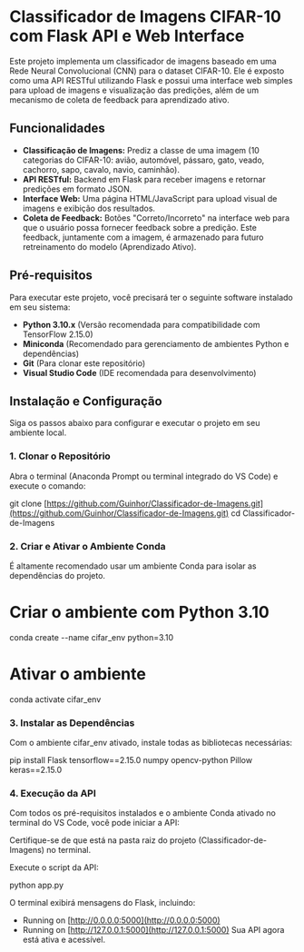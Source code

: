 # Classificador de Imagens CIFAR-10 com Flask API e Web Interface

Este projeto implementa um classificador de imagens baseado em uma Rede Neural Convolucional (CNN) para o dataset CIFAR-10. Ele é exposto como uma API RESTful utilizando Flask e possui uma interface web simples para upload de imagens e visualização das predições, além de um mecanismo de coleta de feedback para aprendizado ativo.

## Funcionalidades

- **Classificação de Imagens:** Prediz a classe de uma imagem (10 categorias do CIFAR-10: avião, automóvel, pássaro, gato, veado, cachorro, sapo, cavalo, navio, caminhão).
- **API RESTful:** Backend em Flask para receber imagens e retornar predições em formato JSON.
- **Interface Web:** Uma página HTML/JavaScript para upload visual de imagens e exibição dos resultados.
- **Coleta de Feedback:** Botões "Correto/Incorreto" na interface web para que o usuário possa fornecer feedback sobre a predição. Este feedback, juntamente com a imagem, é armazenado para futuro retreinamento do modelo (Aprendizado Ativo).

## Pré-requisitos

Para executar este projeto, você precisará ter o seguinte software instalado em seu sistema:

-   **Python 3.10.x** (Versão recomendada para compatibilidade com TensorFlow 2.15.0)
-   **Miniconda** (Recomendado para gerenciamento de ambientes Python e dependências)
-   **Git** (Para clonar este repositório)
-   **Visual Studio Code** (IDE recomendada para desenvolvimento)

## Instalação e Configuração

Siga os passos abaixo para configurar e executar o projeto em seu ambiente local.

### 1. Clonar o Repositório

Abra o terminal (Anaconda Prompt ou terminal integrado do VS Code) e execute o comando:

git clone [https://github.com/Guinhor/Classificador-de-Imagens.git](https://github.com/Guinhor/Classificador-de-Imagens.git)
cd Classificador-de-Imagens

### 2. Criar e Ativar o Ambiente Conda
É altamente recomendado usar um ambiente Conda para isolar as dependências do projeto.

# Criar o ambiente com Python 3.10
conda create --name cifar_env python=3.10

# Ativar o ambiente
conda activate cifar_env

### 3. Instalar as Dependências
Com o ambiente cifar_env ativado, instale todas as bibliotecas necessárias:

pip install Flask tensorflow==2.15.0 numpy opencv-python Pillow keras==2.15.0

### 4. Execução da API
Com todos os pré-requisitos instalados e o ambiente Conda ativado no terminal do VS Code, você pode iniciar a API:

Certifique-se de que está na pasta raiz do projeto (Classificador-de-Imagens) no terminal.

Execute o script da API:

python app.py

O terminal exibirá mensagens do Flask, incluindo:

* Running on [http://0.0.0.0:5000](http://0.0.0.0:5000)
* Running on [http://127.0.0.1:5000](http://127.0.0.1:5000)
Sua API agora está ativa e acessível.
